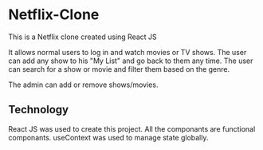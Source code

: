 # Netflix-Clone
This is a Netflix clone created using React JS

It allows normal users to log in and watch movies or TV shows. The user can add any show to his "My List" and go back to them any time. 
The user can search for a show or movie and filter them based on the genre.

The admin can add or remove shows/movies. 

## Technology
React JS was used to create this project. All the componants are functional componants. 
useContext was used to manage state globally.

